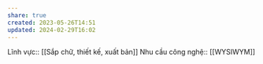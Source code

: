 ```yaml
---
share: true
created: 2023-05-26T14:51
updated: 2024-02-29T16:02
---
```

Lĩnh vực:: [[Sắp chữ, thiết kế, xuất bản]]
Nhu cầu công nghệ:: [[WYSIWYM]]